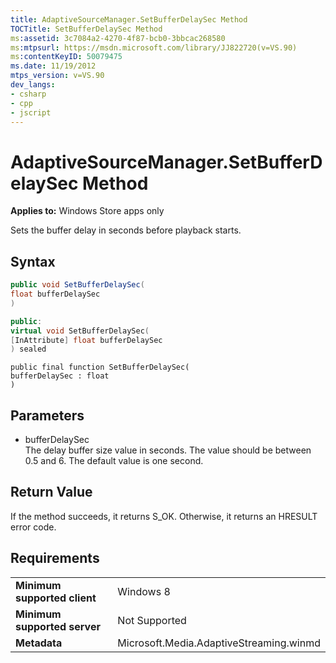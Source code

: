 ```yaml
---
title: AdaptiveSourceManager.SetBufferDelaySec Method
TOCTitle: SetBufferDelaySec Method
ms:assetid: 3c7084a2-4270-4f87-bcb0-3bbcac268580
ms:mtpsurl: https://msdn.microsoft.com/library/JJ822720(v=VS.90)
ms:contentKeyID: 50079475
ms.date: 11/19/2012
mtps_version: v=VS.90
dev_langs:
- csharp
- cpp
- jscript
---
```


# AdaptiveSourceManager.SetBufferDelaySec Method

**Applies to:** Windows Store apps only

Sets the buffer delay in seconds before playback starts.

## Syntax

```csharp
public void SetBufferDelaySec(
float bufferDelaySec
)
```

```cpp
public:
virtual void SetBufferDelaySec(
[InAttribute] float bufferDelaySec
) sealed
```

```jscript
public final function SetBufferDelaySec(
bufferDelaySec : float
)
```

## Parameters

  - bufferDelaySec  
    The delay buffer size value in seconds. The value should be between 0.5 and 6. The default value is one second.

## Return Value

If the method succeeds, it returns S\_OK. Otherwise, it returns an HRESULT error code.

## Requirements

|||
|--- |--- |
|**Minimum supported client**|Windows 8|
|**Minimum supported server**|Not Supported|
|**Metadata**|Microsoft.Media.AdaptiveStreaming.winmd|
